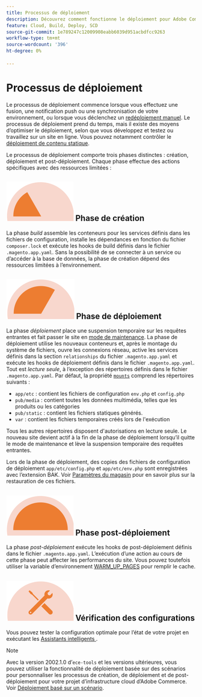 ```yaml
---
title: Processus de déploiement
description: Découvrez comment fonctionne le déploiement pour Adobe Commerce sur les projets d’infrastructure cloud.
feature: Cloud, Build, Deploy, SCD
source-git-commit: 1e789247c12009908eabb6039d951acbdfcc9263
workflow-type: tm+mt
source-wordcount: '396'
ht-degree: 0%

---
```


# Processus de déploiement

Le processus de déploiement commence lorsque vous effectuez une fusion, une notification push ou une synchronisation de votre environnement, ou lorsque vous déclenchez un [redéploiement manuel](../dev-tools/cloud-cli-overview.md#redeploy-the-environment). Le processus de déploiement prend du temps, mais il existe des moyens d’optimiser le déploiement, selon que vous développez et testez ou travaillez sur un site en ligne. Vous pouvez notamment contrôler le [déploiement de contenu statique](static-content.md).

Le processus de déploiement comporte trois phases distinctes : création, déploiement et post-déploiement. Chaque phase effectue des actions spécifiques avec des ressources limitées :

## ![Phase de création](../../assets/status-build.png) Phase de création

La phase _build_ assemble les conteneurs pour les services définis dans les fichiers de configuration, installe les dépendances en fonction du fichier `composer.lock` et exécute les hooks de build définis dans le fichier `.magento.app.yaml`. Sans la possibilité de se connecter à un service ou d’accéder à la base de données, la phase de création dépend des ressources limitées à l’environnement.

## ![Phase de déploiement](../../assets/status-deploy.png) Phase de déploiement

La phase _déploiement_ place une suspension temporaire sur les requêtes entrantes et fait passer le site en [mode de maintenance](https://experienceleague.adobe.com/docs/commerce-operations/configuration-guide/setup/application-modes.html?lang=fr). La phase de déploiement utilise les nouveaux conteneurs et, après le montage du système de fichiers, ouvre les connexions réseau, active les services définis dans la section `relationships` du fichier `.magento.app.yaml` et exécute les hooks de déploiement définis dans le fichier `.magento.app.yaml`. Tout est _lecture seule_, à l’exception des répertoires définis dans le fichier `.magento.app.yaml`. Par défaut, la propriété [`mounts`](../application/properties.md#mounts) comprend les répertoires suivants :

- `app/etc` : contient les fichiers de configuration `env.php` et `config.php`
- `pub/media` : contient toutes les données multimédia, telles que les produits ou les catégories
- `pub/static` : contient les fichiers statiques générés.
- `var` : contient les fichiers temporaires créés lors de l&#39;exécution

Tous les autres répertoires disposent d&#39;autorisations en lecture seule. Le nouveau site devient actif à la fin de la phase de déploiement lorsqu’il quitte le mode de maintenance et lève la suspension temporaire des requêtes entrantes.

Lors de la phase de déploiement, des copies des fichiers de configuration de déploiement `app/etc/config.php` et `app/etc/env.php` sont enregistrées avec l’extension BAK. Voir [Paramètres du magasin](../store/store-settings.md#restore-configuration-files) pour en savoir plus sur la restauration de ces fichiers.

## ![Phase post-déploiement](../../assets/status-post-deploy.png) Phase post-déploiement

La phase _post-déploiement_ exécute les hooks de post-déploiement définis dans le fichier `.magento.app.yaml`. L’exécution d’une action au cours de cette phase peut affecter les performances du site. Vous pouvez toutefois utiliser la variable d’environnement [WARM_UP_PAGES](../environment/variables-post-deploy.md#warmuppages) pour remplir le cache.

## ![Vérification de l’état](../../assets/status-verify.png) Vérification des configurations

Vous pouvez tester la configuration optimale pour l’état de votre projet en exécutant les [ Assistants intelligents ](smart-wizards.md).

>[!NOTE]
>
>Avec la version 2002.1.0 d’`ece-tools` et les versions ultérieures, vous pouvez utiliser la fonctionnalité de déploiement basée sur des scénarios pour personnaliser les processus de création, de déploiement et de post-déploiement pour votre projet d’infrastructure cloud d’Adobe Commerce. Voir [Déploiement basé sur un scénario](scenario-based.md).
